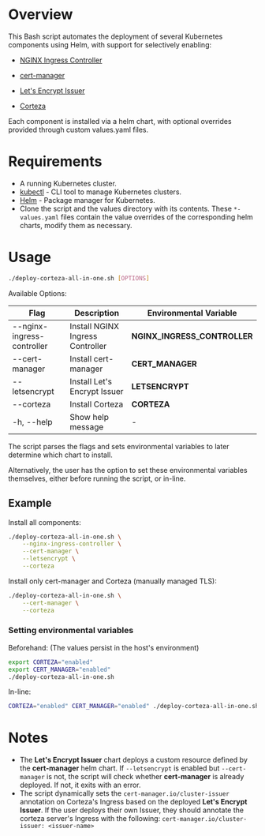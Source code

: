 # Overview

This Bash script automates the deployment of several Kubernetes components using Helm, with support for selectively enabling:

- [NGINX Ingress Controller](https://artifacthub.io/packages/helm/bitnami/nginx-ingress-controller)

- [cert-manager](https://artifacthub.io/packages/helm/cert-manager/cert-manager)

- [Let's Encrypt Issuer](https://artifacthub.io/packages/helm/corteza/letsencrypt-issuer)

- [Corteza](https://artifacthub.io/packages/helm/corteza/corteza)

Each component is installed via a helm chart, with optional overrides provided through custom values.yaml files.

# Requirements

- A running Kubernetes cluster.
- [kubectl](https://kubernetes.io/docs/tasks/tools/install-kubectl-linux/) - CLI tool to manage Kubernetes clusters.
- [Helm](https://helm.sh) - Package manager for Kubernetes.
- Clone the script and the values directory with its contents. These `*-values.yaml` files contain the value overrides of the corresponding helm charts, modify them as necessary.

# Usage
``` bash
./deploy-corteza-all-in-one.sh [OPTIONS]
```
Available Options:

|           **Flag**         |          **Description**         |       **Environmental Variable**      |
| -------------------------- | -------------------------------- | ------------------------------------- |
| --nginx-ingress-controller | Install NGINX Ingress Controller | **NGINX_INGRESS_CONTROLLER**          |
| --cert-manager             | Install cert-manager             | **CERT_MANAGER**                      |
| --letsencrypt              | Install Let's Encrypt Issuer     | **LETSENCRYPT**                       |
| --corteza                  | Install Corteza                  | **CORTEZA**                           |
| -h, --help                 | Show help message                | -                                     |

The script parses the flags and sets environmental variables to later determine which chart to install.

Alternatively, the user has the option to set these environmental variables themselves, either before running the script, or in-line.

## Example
Install all components:
``` bash
./deploy-corteza-all-in-one.sh \
    --nginx-ingress-controller \
    --cert-manager \
    --letsencrypt \
    --corteza
```
Install only cert-manager and Corteza (manually managed TLS):
``` bash
./deploy-corteza-all-in-one.sh \
    --cert-manager \
    --corteza
```
### Setting environmental variables
Beforehand: (The values persist in the host's environment)
``` bash
export CORTEZA="enabled"
export CERT_MANAGER="enabled"
./deploy-corteza-all-in-one.sh
```
In-line:
``` bash
CORTEZA="enabled" CERT_MANAGER="enabled" ./deploy-corteza-all-in-one.sh
```

# Notes
- The **Let's Encrypt Issuer** chart deploys a custom resource defined by the **cert-manager** helm chart. If `--letsencrypt` is enabled but `--cert-manager` is not, the script will check whether **cert-manager** is already deployed. If not, it exits with an error.
- The script dynamically sets the `cert-manager.io/cluster-issuer` annotation on Corteza's Ingress based on the deployed **Let's Encrypt Issuer**. If the user deploys their own Issuer, they should annotate the corteza server's Ingress with the following:
`cert-manager.io/cluster-issuer: <issuer-name>`
